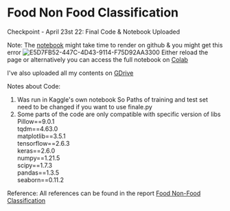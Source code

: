 # Food Non Food Classification

Checkpoint - April 23st 22:
Final Code & Notebook Uploaded 

Note:
The [notebook](https://github.com/lubnaa25/Food_NF_Classification/blob/main/Finale.ipynb) might take time to render on github & you might get this error
![E5D7FB52-447C-4D43-9114-F75D92AA3300](https://user-images.githubusercontent.com/38241109/165118971-deae2f4e-cc50-4c9f-8dc7-0b0375d7e24f.png)
Either reload the page or alternatively you can access the full notebook on [Colab](https://colab.research.google.com/drive/1o2EbO37THrYWLALnlVouzj3Yfr6O2ORe?usp=sharing)

I've also uploaded all my contents on [GDrive](https://drive.google.com/drive/folders/1Pt4jZ49iWpBb6UzdRhzHbh5RgNhDLAAD?usp=sharing)

Notes about Code:
1. Was run in Kaggle's own notebook 
So Paths of training and test set need to be changed if you want to use finale.py
2. Some parts of the code are only compatible with specific version of libs\
Pillow==9.0.1\
tqdm==4.63.0\
matplotlib==3.5.1\
tensorflow==2.6.3\
keras==2.6.0\
numpy==1.21.5\
scipy==1.7.3\
pandas==1.3.5\
seaborn==0.11.2






















Reference: All references can be found in the report [Food Non-Food Classification]()
